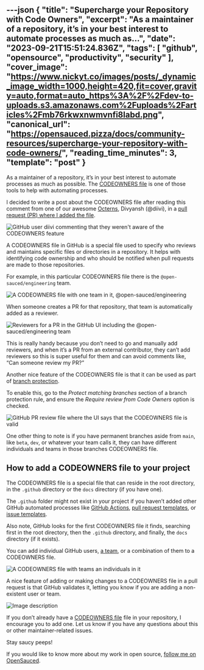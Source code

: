 ---json
{
  "title": "Supercharge your Repository with Code Owners",
  "excerpt": "As a maintainer of a repository, it’s in your best interest to automate processes as much as...",
  "date": "2023-09-21T15:51:24.836Z",
  "tags": [
    "github",
    "opensource",
    "productivity",
    "security"
  ],
  "cover_image": "https://www.nickyt.co/images/posts/_dynamic_image_width=1000,height=420,fit=cover,gravity=auto,format=auto_https%3A%2F%2Fdev-to-uploads.s3.amazonaws.com%2Fuploads%2Farticles%2Fmb76rkwxnwmvnfi8labd.png",
  "canonical_url": "https://opensauced.pizza/docs/community-resources/supercharge-your-repository-with-code-owners/",
  "reading_time_minutes": 3,
  "template": "post"
}
---

As a maintainer of a repository, it’s in your best interest to automate processes as much as possible. The [CODEOWNERS file](https://docs.github.com/en/repositories/managing-your-repositorys-settings-and-features/customizing-your-repository/about-code-owners) is one of those tools to help with automating processes.

I decided to write a post about the CODEOWNERS file after reading this comment from one of our awesome [Octerns](https://education.github.com/students/octernships), Divyansh (@diivi), in a [pull request (PR) where I added the file](https://github.com/open-sauced/ai/pull/268).

![GitHub user diivi commenting that they weren't aware of the CODEOWNERS feature](https://www.nickyt.co/images/posts/_uploads_articles_hpkmx91y66efqaa62umv.png)

A CODEOWNERS file in GitHub is a special file used to specify who reviews and maintains specific files or directories in a repository. It helps with identifying code ownership and who should be notified when pull requests are made to those repositories.

For example, in this particular CODEOWNERS file there is the `@open-sauced/engineering` team.


![A CODEOWNERS file with one team in it, @open-sauced/engineering](https://www.nickyt.co/images/posts/_uploads_articles_0mg69ouah43ks9x3e0zh.png)

When someone creates a PR for that repository, that team is automatically added as a reviewer.

![Reviewers for a PR in the GitHub UI including the @open-sauced/engineering team](https://www.nickyt.co/images/posts/_uploads_articles_hsevadw9yedmewgb0gya.png)

This is really handy because you don’t need to go and manually add reviewers, and when it’s a PR from an external contributor, they can’t add reviewers so this is super useful for them and can avoid comments like, “Can someone review my PR?”

Another nice feature of the CODEOWNERS file is that it can be used as part of [branch protection](https://docs.github.com/en/repositories/configuring-branches-and-merges-in-your-repository/managing-protected-branches/managing-a-branch-protection-rule).

To enable this, go to the *Protect matching branches* section of a branch protection rule, and ensure the *Require review from Code Owners* option is checked.

![GitHub PR review file where the UI says that the CODEOWNERS file is valid](https://www.nickyt.co/images/posts/_uploads_articles_b85pfint60i7h5ph9eoi.png)

One other thing to note is if you have permanent branches aside from `main`, like `beta`, `dev`, or whatever your team calls it, they can have different individuals and teams in those branches CODEOWNERS file.

## How to add a CODEOWNERS file to your project

The CODEOWNERS file is a special file that can reside in the root directory, in the `.github` directory or the `docs` directory (if you have one).

The `.github` folder might not exist in your project if you haven’t added other GitHub automated processes like [GitHub Actions](https://github.com/features/actions), [pull request templates](https://docs.github.com/en/communities/using-templates-to-encourage-useful-issues-and-pull-requests/creating-a-pull-request-template-for-your-repository), or [issue templates](https://dev.to/opensauced/how-to-create-a-good-pull-request-template-and-why-you-should-add-gifs-4i0l). 

Also note, GitHub looks for the first CODEOWNERS file it finds, searching first in the root directory, then the `.github` directory, and finally, the `docs` directory (if it exists).

You can add individual GitHub users, [a team](https://docs.github.com/en/organizations/organizing-members-into-teams/creating-a-team), or a combination of them to a CODEOWNERS file.

![A CODEOWNERS file with teams an individuals in it](https://www.nickyt.co/images/posts/_uploads_articles_jqjiucgu564d6dx5n89s.png)

A nice feature of adding or making changes to a CODEOWNERS file in a pull request is that GitHub validates it, letting you know if you are adding a non-existent user or team.

![Image description](https://www.nickyt.co/images/posts/_uploads_articles_icix62kg1avsjy54enu2.png)

If you don’t already have a [CODEOWNERS file](https://docs.github.com/en/repositories/managing-your-repositorys-settings-and-features/customizing-your-repository/about-code-owners) file in your repository, I encourage you to add one. Let us know if you have any questions about this or other maintainer-related issues.

Stay saucy peeps!

If you would like to know more about my work in open source, [follow me on OpenSauced](https://oss.fyi/nickytonline).
